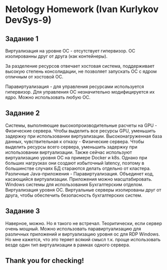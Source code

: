 # Netology Homework (Ivan Kurlykov DevSys-9)

## Задание 1

  Виртуализация на уровне ОС - отсутствует гипервизор. ОС изолированны друг от друга (как контейнеры).
  
  За разделение ресурсов отвечает хостовая система, поддерживает высокую степень консолидации, не позволяет запускать ОС с ядром отличным от хостовой ОС.
  
  Паравиртуализация - для управления ресурсами используется гипервизор. Для управления ОС незначительно модифицируется их ядро. Можно использовать любую ОС.

## Задание 2

  Системы, выполняющие высокопроизводительные расчеты на GPU - Физические сервера. Чтобы выделить все ресурсы GPU, уменьшить задержку при использовании виртуализации.
  Высоконагруженная база данных, чувствительная к отказу - Физические сервера. Чтобы выделить ресурсы всего сервера, уменьшить задержку при использовании виртуализации. Также сейчас используют виртуализацию уровня ОС на примере Docker и k8s. Однако при больших нагрузках они создают избыточный latency, поэтому в большинстве случаях БД стараются делать отдельно от кластера.
  Различные Java-приложения - Паравиртуализация. Объединет код, касающийся виртуализации. Приложения можно масштабировать.
  Windows системы для использования Бухгалтерским отделом. Виртуализация уровня ОС. Виртуальные серверы изолированы друг от друга, чтобы обеспечить безопасность бухгалтерских систем.

## Задание 3

  Наверное, можно. Но я такого не встречал. Теоритически, если сервер очень мощный. Можно использовать паравиртуализацию для различных приложений и виртуализацию уровня ос для RDP Windows. Но мне кажется, что это теряет всякий смысл т.к. проще использовать везде один тип виртуализации в рамках одного сервера.

## Thank you for checking!
